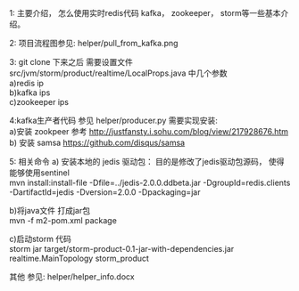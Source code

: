 1: 主要介绍， 怎么使用实时redis代码
   kafka， zookeeper， storm等一些基本介绍。 

2: 项目流程图参见: helper/pull_from_kafka.png

3: git clone 下来之后 
需要设置文件src/jvm/storm/product/realtime/LocalProps.java 中几个参数
<br/>a)redis ip
<br/>b)kafka ips
<br/>c)zookeeper ips

4:kafka生产者代码
  参见 helper/producer.py
  需要实现安装:
   <br/> a)安装 zookpeer
        参考 http://justfansty.i.sohu.com/blog/view/217928676.htm
   <br/> b) 安装 samsa
        https://github.com/disqus/samsa

5: 相关命令
a) 安装本地的 jedis 驱动包： 目的是修改了jedis驱动包源码， 使得能够使用sentinel
 <br/>mvn install:install-file -Dfile=../jedis-2.0.0.ddbeta.jar -DgroupId=redis.clients -DartifactId=jedis -Dversion=2.0.0 -Dpackaging=jar 

b)将java文件 打成jar包
<br/>mvn -f m2-pom.xml package

c)启动storm 代码
</br>storm jar target/storm-product-0.1-jar-with-dependencies.jar realtime.MainTopology storm_product 


其他 参见: helper/helper_info.docx


